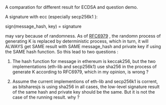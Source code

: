 A comparation for different result for ECDSA and question demo.

A signature with ecc (especially  secp256k1 ):

   sign(message_hash, key) = signature

may vary because of randomness. As of [RFC6979](https://tools.ietf.org/html/rfc6979) , the randomn process of generating K is replaced by deterministic process, which in turn, it will ALWAYS get SAME result with SAME message_hash and private key if using the SAME hash function. So this lead to two questions :

1. The hash function for message in ethereum is keccak256, but the two implementations (eth-lib and secp256k1) use sha256 in the process of generate K according to RFC6979, which in my opinion, is wrong ?

1. Assume the current implementions of eth-lib and secp256k1 is corrent, as bitsharesjs is using sha256
in all cases, the low-level signature result of the same hash and private key should be the same. But
it is not the case of the running result. why ?

